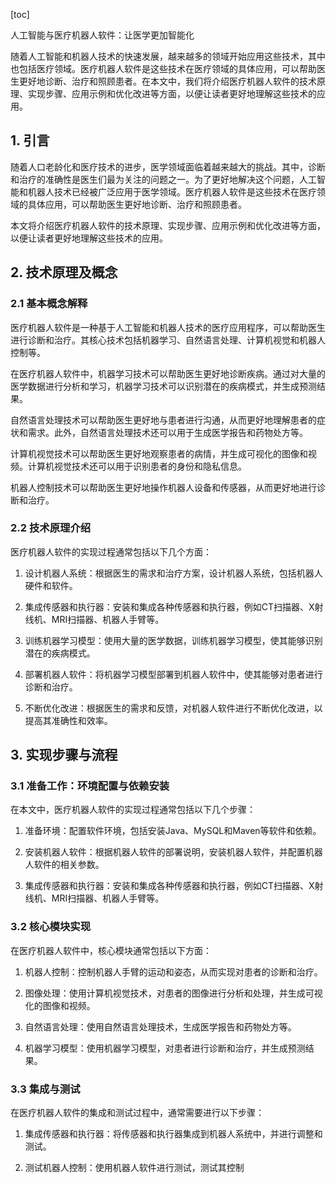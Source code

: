 
[toc]                    
                
                
人工智能与医疗机器人软件：让医学更加智能化

随着人工智能和机器人技术的快速发展，越来越多的领域开始应用这些技术，其中也包括医疗领域。医疗机器人软件是这些技术在医疗领域的具体应用，可以帮助医生更好地诊断、治疗和照顾患者。在本文中，我们将介绍医疗机器人软件的技术原理、实现步骤、应用示例和优化改进等方面，以便让读者更好地理解这些技术的应用。

## 1. 引言

随着人口老龄化和医疗技术的进步，医学领域面临着越来越大的挑战。其中，诊断和治疗的准确性是医生们最为关注的问题之一。为了更好地解决这个问题，人工智能和机器人技术已经被广泛应用于医学领域。医疗机器人软件是这些技术在医疗领域的具体应用，可以帮助医生更好地诊断、治疗和照顾患者。

本文将介绍医疗机器人软件的技术原理、实现步骤、应用示例和优化改进等方面，以便让读者更好地理解这些技术的应用。

## 2. 技术原理及概念

### 2.1 基本概念解释

医疗机器人软件是一种基于人工智能和机器人技术的医疗应用程序，可以帮助医生进行诊断和治疗。其核心技术包括机器学习、自然语言处理、计算机视觉和机器人控制等。

在医疗机器人软件中，机器学习技术可以帮助医生更好地诊断疾病。通过对大量的医学数据进行分析和学习，机器学习技术可以识别潜在的疾病模式，并生成预测结果。

自然语言处理技术可以帮助医生更好地与患者进行沟通，从而更好地理解患者的症状和需求。此外，自然语言处理技术还可以用于生成医学报告和药物处方等。

计算机视觉技术可以帮助医生更好地观察患者的病情，并生成可视化的图像和视频。计算机视觉技术还可以用于识别患者的身份和隐私信息。

机器人控制技术可以帮助医生更好地操作机器人设备和传感器，从而更好地进行诊断和治疗。

### 2.2 技术原理介绍

医疗机器人软件的实现过程通常包括以下几个方面：

1. 设计机器人系统：根据医生的需求和治疗方案，设计机器人系统，包括机器人硬件和软件。

2. 集成传感器和执行器：安装和集成各种传感器和执行器，例如CT扫描器、X射线机、MRI扫描器、机器人手臂等。

3. 训练机器学习模型：使用大量的医学数据，训练机器学习模型，使其能够识别潜在的疾病模式。

4. 部署机器人软件：将机器学习模型部署到机器人软件中，使其能够对患者进行诊断和治疗。

5. 不断优化改进：根据医生的需求和反馈，对机器人软件进行不断优化改进，以提高其准确性和效率。

## 3. 实现步骤与流程

### 3.1 准备工作：环境配置与依赖安装

在本文中，医疗机器人软件的实现过程通常包括以下几个步骤：

1. 准备环境：配置软件环境，包括安装Java、MySQL和Maven等软件和依赖。

2. 安装机器人软件：根据机器人软件的部署说明，安装机器人软件，并配置机器人软件的相关参数。

3. 集成传感器和执行器：安装和集成各种传感器和执行器，例如CT扫描器、X射线机、MRI扫描器、机器人手臂等。

### 3.2 核心模块实现

在医疗机器人软件中，核心模块通常包括以下方面：

1. 机器人控制：控制机器人手臂的运动和姿态，从而实现对患者的诊断和治疗。

2. 图像处理：使用计算机视觉技术，对患者的图像进行分析和处理，并生成可视化的图像和视频。

3. 自然语言处理：使用自然语言处理技术，生成医学报告和药物处方等。

4. 机器学习模型：使用机器学习模型，对患者进行诊断和治疗，并生成预测结果。

### 3.3 集成与测试

在医疗机器人软件的集成和测试过程中，通常需要进行以下步骤：

1. 集成传感器和执行器：将传感器和执行器集成到机器人系统中，并进行调整和测试。

2. 测试机器人控制：使用机器人软件进行测试，测试其控制

